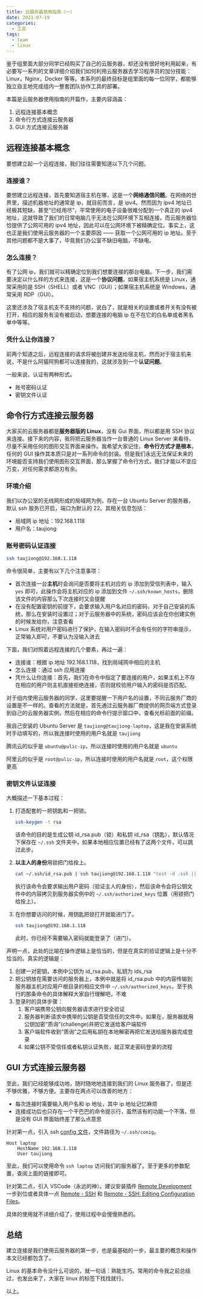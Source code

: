 ```yaml
---
title: 云服务器使用指南（一）
date: 2021-07-19
categories:
  - 工具
tags:
  - team
  - linux
---
```


鉴于组里面大部分同学已经购买了自己的云服务器，却还没有很好地利用起来，有必要写一系列的文章详细介绍我们如何利用云服务器去学习程序员的加分技能：Linux，Nginx，Docker 等等。本系列的最终目标是组里面的每一位同学，都能够独立自主地完成组内一整套团队协作工具的部署。

本篇是云服务器使用指南的开篇作，主要内容涵盖：

1. 远程连接基本概念
2. 命令行方式连接云服务器
3. GUI 方式连接云服务器

<!-- more -->

## 远程连接基本概念

要想建立起一个远程连接，我们往往需要知道以下几个问题。

### 连接谁？

要想建立远程连接，首先要知道宿主机在哪，这是一个**网络通信问题**。在网络的世界里，描述机器地址的通常是 ip，就目前而言，是 ipv4。然而因为 ipv4 地址已经极其短缺，甚至“已经用尽”，平常使用的电子设备很难分配到一个真正的 ipv4 地址，这就导致了我们的日常电脑几乎无法在公网环境下互相连接。而云服务器恰恰提供了公网可用的 ipv4 地址，因此可以在公网环境下被精确定位。事实上，这也正是我们使用云服务器的一个主要原因 —— 获取一个公网可用的 ip 地址。至于其他问题都不是大事了，毕竟我们办公室不缺旧电脑，不缺电。

### 怎么连接？

有了公网 ip，我们就可以精确定位到我们想要连接的那台电脑。下一步，我们需要决定以什么样的方式来连接，这是一个**协议问题**。如果宿主机系统是 Linux，通常采用的是 SSH（SHELL）或者 VNC（GUI）；如果宿主机系统是 Windows，通常采用 RDP（GUI）。

这里还涉及了宿主机支不支持的问题，说白了，就是相关的设置或者开关有没有被打开，相应的服务有没有被启动，想要连接的电脑 ip 在不在它的白名单或者黑名单中等等。

### 凭什么让你连接？

前两个知道之后，远程连接的请求将被创建并发送给宿主机，然而对于宿主机来说，不是什么阿猫阿狗都可以连接我的，这就涉及到一个**认证问题**。

一般来说，认证有两种形式。

- 账号密码认证
- 密钥文件认证

## 命令行方式连接云服务器

大家买的云服务器都是**服务器版的 Linux**，没有 Gui 界面，所以都是用 SSH 协议来连接。接下来的内容，我将把云服务器当作一台普通的 Linux Server 来看待，尽量不采用任何的图形交互界面来操作。我希望大家记住，**命令行方式才是根本**，任何的 GUI 操作其本质只是对一系列命令的封装。但是我们永远无法保证未来的环境能否支持我们使用图形交互界面，那么掌握了命令行方式，我们才能以不变应万变，对任何需求都游刃有余。

### 环境介绍

我们以办公室的无线网形成的局域网为例，存在一台 Ubuntu Server 的服务器，默认 ssh 服务已开启，端口为默认的 22。其相关信息包括：

- 局域网 ip 地址：192.168.1.118
- 用户名：taujiong

### 账号密码认证连接

```bash
ssh taujiong@192.168.1.118
```

命令很简单，主要有以下几个注意事项：

- 首次连接一台**主机**时会询问是否要将主机对应的 ip 添加到受信列表中，输入 `yes` 即可，此操作会将主机对应的 ip 添加到文件 `~/.ssh/known_hosts`，删除该文件的内容那么下次连接时又会提醒
- 在没有配置密钥的前提下，会要求输入用户名对应的密码，对于自己安装的系统，那么在安装时设置过；对于云服务器中的系统，密码应该会在你创建实例的时候发给你，注意查看
- Linux 系统对用户密码进行了保护，在输入密码时不会有任何的字符串提示，正常输入即可，不要认为没输入进去

下面，我们对照着远程连接的几个要素，再过一遍：

- 连接谁：根据 ip 地址 192.168.1.118，找到局域网中相应的主机
- 怎么连接：通过 ssh 应用连接
- 凭什么让你连接：首先，我们在命令中指定了要连接的用户，如果主机上不存在相应的用户则主机直接拒绝连接，否则就校验用户输入的密码是否匹配。

对于组内使用云服务器的同学，这里要提醒一下用户名的设置，不同云服务厂商的设置是不一样的。查看的方法就是，首先通过云服务器厂商提供的网页端方式登录到自己的云服务器实例，然后在相应的命令行提示窗口中，查看光标前面的前缀。

我自己安装的 Ubuntu Server 是 `taujiong@taujiong-laptop`，这是我在安装系统时手动填写的，所以我连接时使用的用户名就是 `taujiong`

腾讯云的似乎是 `ubuntu@pulic-ip`，所以连接时使用的用户名就是 `ubuntu`

阿里云的似乎是 `root@pulic-ip`，所以连接时使用的用户名就是 `root`，这个权限更高

### 密钥文件认证连接

大概描述一下基本过程：

1. 打造配套的一把钥匙和一把锁。

   ```bash
   ssh-keygen -t rsa
   ```

   该命令的目的是生成公钥 id_rsa.pub（锁）和私钥 id_rsa（钥匙），默认情况下保存在 `~/.ssh` 文件夹中，如果本地相应位置已经有了这两个文件，可以跳过此步。

2. **以主人的身份**用锁把门给拴上。

   ```bash
   cat ~/.ssh/id_rsa.pub | ssh taujiong@192.168.1.118 "test -d .ssh || mkdir .ssh; cat >> ~/.ssh/authorized_keys"
   ```

   执行该命令会要求输出用户密码（验证主人的身份），然后该命令会将公钥文件中的内容拷贝到服务器实例中的 `~/.ssh/authorized_keys` 位置（用锁把门给拴上）。

3. 在你想要访问的时候，用钥匙把锁打开就能进门了。

   ```bash
   ssh taujiong@192.168.1.118
   ```

   此时，你已经不需要输入密码就能登录了（进门）。

声明一点，此处的比喻在操作逻辑上是恰当的，但是在真实的验证逻辑上是十分不恰当的。真实的逻辑是：

1. 创建一对密钥，本例中公钥为 id_rsa.pub，私钥为 ids_rsa
2. 把公钥放在需要访问的服务器上，本例中就是将 id_rsa.pub 中的内容传输到服务器主机对应用户根目录的相应文件中 `~/.ssh/authorized_keys`，至于执行的那条命令的具体解释大家自行理解吧，不难
3. 登录时的具体步骤：
   1. 客户端携带公钥向服务器请求进行安全验证
   2. 服务器判断请求中携带的公钥是否受信任的文件中。如果在，服务器就用公钥加密“质询”(challenge)并把它发送给客户端软件
   3. 客户端软件收到“质询”之后用私钥在本地解密再把它发送给服务器完成登录
   4. 如果公钥不受信任或者私钥认证失败，就正常走密码登录的流程

## GUI 方式连接云服务器

至此，我们已经能够成功地，随时随地地连接到我们的 Linux 服务器了，但是还不够优雅，不够方便。主要存在两点可以改善的地方：

- 每次连接时需要输入用户名和 ip 地址，其中 ip 地址记忆麻烦
- 连接成功后也只存在一个干巴巴的命令提示行，虽然该有的功能一个不落，但是没有 GUI 界面始终差了那么点意思

针对第一点，引入 ssh [config 文件](https://linux.die.net/man/5/ssh_config)，文件路径为 `~/.ssh/conig`。

```plain
Host laptop
    HostName 192.168.1.118
    User taujiong
```

至此，我们可以使用命令 `ssh laptop` 访问我们的服务器了。至于更多的参数配置，查阅上面的链接即可。

针对第二点，引入 VSCode（永远的神）。建议安装插件 [Remote Development](https://marketplace.visualstudio.com/items?itemName=ms-vscode-remote.vscode-remote-extensionpack) 一步到位或者具体一点 [Remote - SSH](https://marketplace.visualstudio.com/items?itemName=ms-vscode-remote.remote-ssh) 和 [Remote - SSH: Editing Configuration Files](https://marketplace.visualstudio.com/items?itemName=ms-vscode-remote.remote-ssh-edit)。

具体的使用就不详细介绍了，使用过程中会慢慢熟悉的。

## 总结

建立连接是我们使用云服务器的第一步，也是最基础的一步，最主要的概念和操作本文已经都包含了。

Linux 的基本命令没什么可说的，就一句话：熟能生巧。常用的命令我之前总结过，也发出来了，大家在 linux 的标签下找找就行。

以上。
